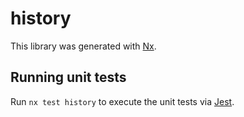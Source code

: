 # history

This library was generated with [Nx](https://nx.dev).

## Running unit tests

Run `nx test history` to execute the unit tests via [Jest](https://jestjs.io).

